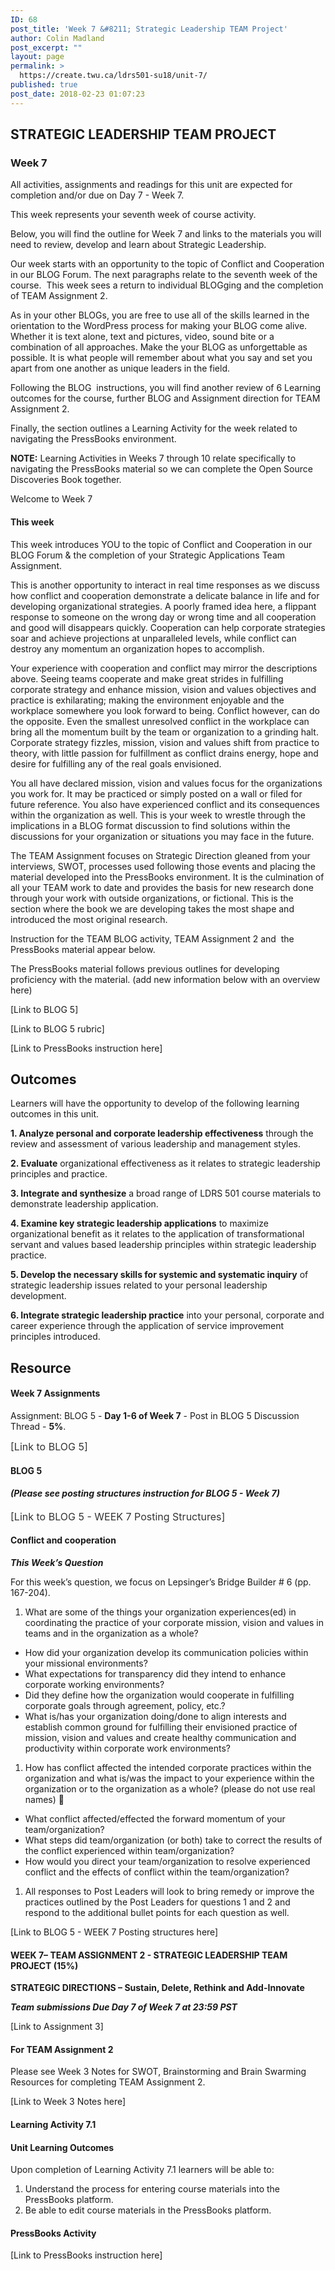 ```yaml
---
ID: 68
post_title: 'Week 7 &#8211; Strategic Leadership TEAM Project'
author: Colin Madland
post_excerpt: ""
layout: page
permalink: >
  https://create.twu.ca/ldrs501-su18/unit-7/
published: true
post_date: 2018-02-23 01:07:23
---
```

<h2><strong>STRATEGIC LEADERSHIP TEAM PROJECT </strong></h2>

<h3>Week 7</h3>

All activities, assignments and readings for this unit are expected for completion and/or due on Day 7 - Week 7.

This week represents your seventh week of course activity.

Below, you will find the outline for Week 7 and links to the materials you will need to review, develop and learn about Strategic Leadership.

Our week starts with an opportunity to the topic of Conflict and Cooperation in our BLOG Forum. The next paragraphs relate to the seventh week of the course.  This week sees a return to individual BLOGging and the completion of TEAM Assignment 2.

As in your other BLOGs, you are free to use all of the skills learned in the orientation to the WordPress process for making your BLOG come alive. Whether it is text alone, text and pictures, video, sound bite or a combination of all approaches. Make the your BLOG as unforgettable as possible. It is what people will remember about what you say and set you apart from one another as unique leaders in the field.

Following the BLOG  instructions, you will find another review of 6 Learning outcomes for the course, further BLOG and Assignment direction for TEAM Assignment 2.

Finally, the section outlines a Learning Activity for the week related to navigating the PressBooks environment.

<strong>NOTE:</strong> Learning Activities in Weeks 7 through 10 relate specifically to navigating the PressBooks material so we can complete the Open Source Discoveries Book together.

Welcome to Week 7

<h4>This week</h4>

This week introduces YOU to the topic of Conflict and Cooperation in our BLOG Forum &amp; the completion of your Strategic Applications Team Assignment.

This is another opportunity to interact in real time responses as we discuss how conflict and cooperation demonstrate a delicate balance in life and for developing organizational strategies. A poorly framed idea here, a flippant response to someone on the wrong day or wrong time and all cooperation and good will disappears quickly. Cooperation can help corporate strategies soar and achieve projections at unparalleled levels, while conflict can destroy any momentum an organization hopes to accomplish.

Your experience with cooperation and conflict may mirror the descriptions above. Seeing teams cooperate and make great strides in fulfilling corporate strategy and enhance mission, vision and values objectives and practice is exhilarating; making the environment enjoyable and the workplace somewhere you look forward to being. Conflict however, can do the opposite.
Even the smallest unresolved conflict in the workplace can bring all the momentum built by the team or organization to a grinding halt. Corporate strategy fizzles, mission, vision and values shift from practice to theory, with little passion for fulfillment as conflict drains energy, hope and desire for fulfilling any of the real goals envisioned.

You all have declared mission, vision and values focus for the organizations you work for. It may be practiced or simply posted on a wall or filed for future reference. You also have experienced conflict and its consequences within the organization as well. This is your week to wrestle through the implications in a BLOG format discussion to find solutions within the discussions for your organization or situations you may face in the future.

The TEAM Assignment focuses on Strategic Direction gleaned from your interviews, SWOT, processes used following those events and placing the material developed into the PressBooks environment. It is the culmination of all your TEAM work to date and provides the basis for new research done through your work with outside organizations, or fictional. This is the section where the book we are developing takes the most shape and introduced the most original research.

Instruction for the TEAM BLOG activity, TEAM Assignment 2 and  the PressBooks material appear below.

The PressBooks material follows previous outlines for developing proficiency with the material. (add new information below with an overview here)

[Link to BLOG 5]

[Link to BLOG 5 rubric]

[Link to PressBooks instruction here]

<h2>Outcomes</h2>

Learners will have the opportunity to develop of the following learning outcomes in this unit.

<strong>1. Analyze personal and corporate leadership effectiveness</strong> through the review and assessment of various leadership and management styles.

<strong>2. Evaluate</strong> organizational effectiveness as it relates to strategic leadership principles and practice.

<strong>3. Integrate and synthesize</strong> a broad range of LDRS 501 course materials to demonstrate leadership application.

<strong>4. Examine key strategic leadership applications</strong> to maximize organizational benefit as it relates to the application of transformational servant and values based leadership principles within strategic leadership practice.

<strong>5. Develop the necessary skills for systemic and systematic inquiry</strong> of strategic leadership issues related to your personal leadership development.

<strong>6. Integrate strategic leadership practice</strong> into your personal, corporate and career experience through the application of service improvement principles introduced.

<h2>Resource</h2>

<h4>Week 7 Assignments</h4>

Assignment: BLOG 5 - <strong>Day 1-6 of Week 7</strong> - Post in BLOG 5 Discussion Thread - <strong>5%</strong>.

<span style="float: none;background-color: transparent;color: #333333;cursor: text;font-family: -apple-system,BlinkMacSystemFont,'Segoe UI',Roboto,Oxygen-Sans,Ubuntu,Cantarell,'Helvetica Neue',sans-serif;font-size: 16px;font-style: normal;font-variant: normal;font-weight: 400;letter-spacing: normal;text-align: left;text-decoration: none;text-indent: 0px">[Link to BLOG 5]</span>

<h4>BLOG 5</h4>

<h4><em>(Please see posting structures instruction for BLOG 5 - Week 7)</em></h4>

<span style="float: none;background-color: transparent;color: #333333;cursor: text;font-family: -apple-system,BlinkMacSystemFont,'Segoe UI',Roboto,Oxygen-Sans,Ubuntu,Cantarell,'Helvetica Neue',sans-serif;font-size: 16px;font-style: normal;font-variant: normal;font-weight: 400;letter-spacing: normal;text-align: left;text-decoration: none;text-indent: 0px">[Link to BLOG 5 - WEEK 7 Posting Structures]</span>

<h4>Conflict and cooperation</h4>

<strong><em>This Week’s Question</em></strong>

For this week’s question, we focus on Lepsinger’s Bridge Builder # 6 (pp. 167-204).

<ol>
    <li>What are some of the things your organization experiences(ed) in coordinating the practice of your corporate mission, vision and values in teams and in the organization as a whole?</li>
</ol>

<ul>
    <li>How did your organization develop its communication policies within your missional environments?</li>
    <li>What expectations for transparency did they intend to enhance corporate working environments?</li>
    <li>Did they define how the organization would cooperate in fulfilling corporate goals through agreement, policy, etc.?</li>
    <li>What is/has your organization doing/done to align interests and establish common ground for fulfilling their envisioned practice of mission, vision and values and create healthy communication and productivity within corporate work environments?</li>
</ul>

<ol>
<li>How has conflict affected the intended corporate practices within the organization and what is/was the impact to your experience within the organization or to the organization as a whole? (please do not use real names) </li>
</ol>

<ul>
    <li>What conflict affected/effected the forward momentum of your team/organization?</li>
    <li>What steps did team/organization (or both) take to correct the results of the conflict experienced within team/organization?</li>
    <li>How would you direct your team/organization to resolve experienced conflict and the effects of conflict within the team/organization?</li>
</ul>

<ol>
<li>All responses to Post Leaders will look to bring remedy or improve the practices outlined by the Post Leaders for questions 1 and 2 and respond to the additional bullet points for each question as well.</li>
</ol>

[Link to BLOG 5 - WEEK 7 Posting structures here]

<h4>WEEK 7– TEAM ASSIGNMENT 2 - STRATEGIC LEADERSHIP TEAM PROJECT (15%)</h4>

<strong>STRATEGIC DIRECTIONS – Sustain, Delete, Rethink and Add-Innovate</strong>

<em><strong>Team submissions Due Day 7 of Week 7 at 23:59 PST</strong></em>

[Link to Assignment 3]

<h4>For TEAM Assignment 2</h4>

Please see Week 3 Notes for SWOT, Brainstorming and Brain Swarming Resources for completing TEAM Assignment 2.

[Link to Week 3 Notes here]

<h4>Learning Activity 7.1</h4>

<h4>Unit Learning Outcomes</h4>

Upon completion of Learning Activity 7.1 learners will be able to:

<ol>
    <li>Understand the process for entering course materials into the PressBooks platform.</li>
    <li>Be able to edit course materials in the PressBooks platform.</li>
</ol>

<h4>PressBooks Activity</h4>

[Link to PressBooks instruction here]